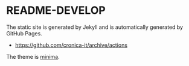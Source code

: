 # README-DEVELOP

The static site is generated by Jekyll and is automatically
generated by GitHub Pages.

- <https://github.com/cronica-it/archive/actions>

The theme is [minima](https://github.com/jekyll/minima/tree/v2.5.1).
